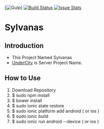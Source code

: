 [![Gulp](https://camo.githubusercontent.com/2a01d8fcbdfc09eb24d02c6655c897f0ab9ca69a/687474703a2f2f696d672e736869656c64732e696f2f62616467652f6275696c74253230776974682d67756c702e6a732d7265642e737667)]
[![Build Status](https://travis-ci.org/redspy/Sylvanas.svg)](https://travis-ci.org/redspy/Sylvanas)
[![Issue Stats](http://issuestats.com/github/redspy/Sylvanas/badge/issue)](http://issuestats.com/github/redspy/Sylvanas)

# Sylvanas

## Introduction
* This Project Named Sylvanas
* [UnderCity](https://github.com/spencerroh/Undercity) is Server Project Name.


## How to Use
1. Download Repository
1. $ sudo npm install
1. $ bower install
1. $ sudo ionic state restore
1. $ sudo ionic platform add android ( or ios )
1. $ sudo ionic build
1. $ sudo ionic run android --device ( or ios )
